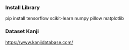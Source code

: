 ### **Install Library**
pip install tensorflow scikit-learn numpy pillow matplotlib

### **Dataset Kanji**
https://www.kanjidatabase.com/
